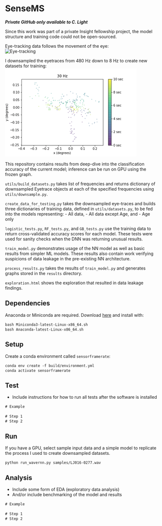 # SenseMS
*****Private GitHub only available to C. Light*****

Since this work was part of a private Insight fellowship project, the model structure and training code could not be open-sourced.

Eye-tracking data follows the movement of the eye: <br />
![Eye-tracking](https://media.giphy.com/media/blle4NCmxmMne/giphy.gif)

I downsampled the eyetraces from 480 Hz down to 8 Hz to create new datasets for training:
![Model](img/downsampling.gif)

This repository contains results from deep-dive into the classification accuracy of the current model; inference can be run on GPU using the frozen graph.

`utils/build_datasets.py` takes list of frequencies and returns dictionary of downsampled Eyetrace objects at each of the specified frequencies using `utils/downsample.py`.

`create_data_for_testing.py` takes the downsampled eye-traces and builds three
dictionaries of training data, defined in `utils/datasets.py`, to be fed into
the models representing:
	- All data,
	- All data except Age, and
	- Age only

`logistic_tests.py`, `RF_tests.py`, and `GB_tests.py` use the training data to return cross-validated accuracy scores for each model. These tests were used for sanity checks when the DNN was returning unusual results.

`train_model.py` demonstrates usage of the NN model as well as basic results from simpler ML models. These results also contain work verifying suspicions of data leakage in the pre-existing NN architecture.

`process_results.py` takes the results of `train_model.py` and generates graphs stored in the `results` directory.

`exploration.html` shows the exploration that resulted in data leakage findings.



## Dependencies
Anaconda or Miniconda are required. Download [here](https://conda.io/en/latest/miniconda.html) and install with:
```
bash Miniconda3-latest-Linux-x86_64.sh
bash Anaconda-latest-Linux-x86_64.sh
```


## Setup
Create a conda environment called `sensorframerate`:
```
conda env create -f build/environment.yml
conda activate sensorframerate
```


## Test
- Include instructions for how to run all tests after the software is installed
```
# Example

# Step 1
# Step 2
```


## Run
If you have a GPU, select sample input data and a simple model to replicate the process I used to create downsampled datasets.
```
python run_wavernn.py samples/LJ016-0277.wav
```


## Analysis
- Include some form of EDA (exploratory data analysis)
- And/or include benchmarking of the model and results
```
# Example

# Step 1
# Step 2
```
